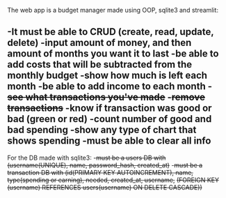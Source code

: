 The web app is a budget manager made using OOP, sqlite3 and streamlit:

-It must be able to CRUD (create, read, update, delete)
-input amount of money, and then amount of months you want it to last
-be able to add costs that will be subtracted from the monthly budget
-show how much is left each month
-be able to add income to each month
-~~see what transactions you've made~~
-~~remove transactions~~
-know if transaction was good or bad (green or red)
-count number of good and bad spending
-show any type of chart that shows spending
-must be able to clear all info
-----------------------------------------------------------
For the DB made with sqlite3:
-~~must be a users DB with (username(UNIQUE), name, password_hash, created_at)~~
-~~must be a transaction DB with (id(PRIMARY KEY AUTOINCREMENT), name, type(spending or earning), needed, created_at, username,~~
                                ~~(FOREIGN KEY (username) REFERENCES users(username) ON DELETE CASCADE))~~
